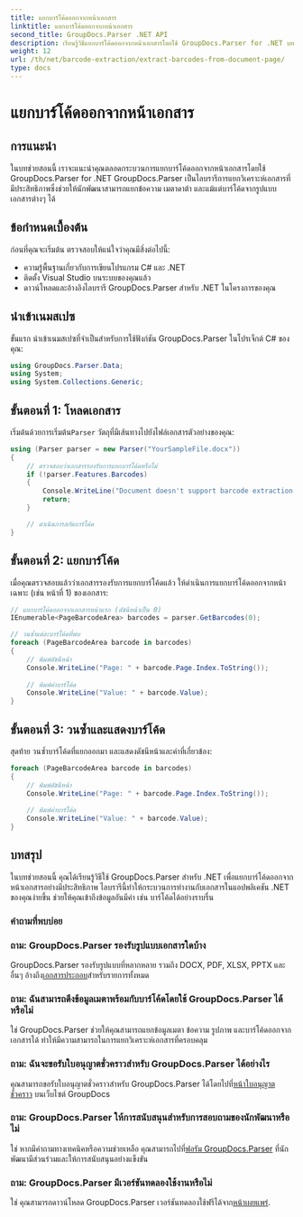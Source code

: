 ```yaml
---
title: แยกบาร์โค้ดออกจากหน้าเอกสาร
linktitle: แยกบาร์โค้ดออกจากหน้าเอกสาร
second_title: GroupDocs.Parser .NET API
description: เรียนรู้วิธีแยกบาร์โค้ดออกจากหน้าเอกสารโดยใช้ GroupDocs.Parser for .NET บทช่วยสอนนี้ให้คำแนะนำทีละขั้นตอนสำหรับการดึงบาร์โค้ด
weight: 12
url: /th/net/barcode-extraction/extract-barcodes-from-document-page/
type: docs
---
```

# แยกบาร์โค้ดออกจากหน้าเอกสาร

## การแนะนำ
ในบทช่วยสอนนี้ เราจะแนะนำคุณตลอดกระบวนการแยกบาร์โค้ดออกจากหน้าเอกสารโดยใช้ GroupDocs.Parser for .NET GroupDocs.Parser เป็นไลบรารีการแยกวิเคราะห์เอกสารที่มีประสิทธิภาพซึ่งช่วยให้นักพัฒนาสามารถแยกข้อความ เมตาดาต้า และแม้แต่บาร์โค้ดจากรูปแบบเอกสารต่างๆ ได้
## ข้อกำหนดเบื้องต้น

ก่อนที่คุณจะเริ่มต้น ตรวจสอบให้แน่ใจว่าคุณมีสิ่งต่อไปนี้:
- ความรู้พื้นฐานเกี่ยวกับการเขียนโปรแกรม C# และ .NET
- ติดตั้ง Visual Studio บนระบบของคุณแล้ว
- ดาวน์โหลดและอ้างอิงไลบรารี GroupDocs.Parser สำหรับ .NET ในโครงการของคุณ
## นำเข้าเนมสเปซ
ขั้นแรก นำเข้าเนมสเปซที่จำเป็นสำหรับการใช้ฟังก์ชัน GroupDocs.Parser ในโปรเจ็กต์ C# ของคุณ:

```csharp
using GroupDocs.Parser.Data;
using System;
using System.Collections.Generic;
```
## ขั้นตอนที่ 1: โหลดเอกสาร

 เริ่มต้นด้วยการเริ่มต้น`Parser` วัตถุที่มีเส้นทางไปยังไฟล์เอกสารตัวอย่างของคุณ:

```csharp
using (Parser parser = new Parser("YourSampleFile.docx"))
{
    // ตรวจสอบว่าเอกสารรองรับการแยกบาร์โค้ดหรือไม่
    if (!parser.Features.Barcodes)
    {
        Console.WriteLine("Document doesn't support barcode extraction.");
        return;
    }

    // ดำเนินการสกัดบาร์โค้ด
}
```
## ขั้นตอนที่ 2: แยกบาร์โค้ด

เมื่อคุณตรวจสอบแล้วว่าเอกสารรองรับการแยกบาร์โค้ดแล้ว ให้ดำเนินการแยกบาร์โค้ดออกจากหน้าเฉพาะ (เช่น หน้าที่ 1) ของเอกสาร:

```csharp
// แยกบาร์โค้ดออกจากเอกสารหน้าแรก (ดัชนีหน้าเป็น 0)
IEnumerable<PageBarcodeArea> barcodes = parser.GetBarcodes(0);

// วนซ้ำแต่ละบาร์โค้ดที่พบ
foreach (PageBarcodeArea barcode in barcodes)
{
    // พิมพ์ดัชนีหน้า
    Console.WriteLine("Page: " + barcode.Page.Index.ToString());
    
    // พิมพ์ค่าบาร์โค้ด
    Console.WriteLine("Value: " + barcode.Value);
}
```
## ขั้นตอนที่ 3: วนซ้ำและแสดงบาร์โค้ด

สุดท้าย วนซ้ำบาร์โค้ดที่แยกออกมา และแสดงดัชนีหน้าและค่าที่เกี่ยวข้อง:

```csharp
foreach (PageBarcodeArea barcode in barcodes)
{
    // พิมพ์ดัชนีหน้า
    Console.WriteLine("Page: " + barcode.Page.Index.ToString());
    
    // พิมพ์ค่าบาร์โค้ด
    Console.WriteLine("Value: " + barcode.Value);
}
```
## บทสรุป

ในบทช่วยสอนนี้ คุณได้เรียนรู้วิธีใช้ GroupDocs.Parser สำหรับ .NET เพื่อแยกบาร์โค้ดออกจากหน้าเอกสารอย่างมีประสิทธิภาพ ไลบรารีนี้ทำให้กระบวนการทำงานกับเอกสารในแอปพลิเคชัน .NET ของคุณง่ายขึ้น ช่วยให้คุณเข้าถึงข้อมูลอันมีค่า เช่น บาร์โค้ดได้อย่างราบรื่น

### คำถามที่พบบ่อย

### ถาม: GroupDocs.Parser รองรับรูปแบบเอกสารใดบ้าง
 GroupDocs.Parser รองรับรูปแบบที่หลากหลาย รวมถึง DOCX, PDF, XLSX, PPTX และอื่นๆ อ้างถึง[เอกสารประกอบ](https://tutorials.groupdocs.com/parser/net/)สำหรับรายการทั้งหมด

### ถาม: ฉันสามารถดึงข้อมูลเมตาพร้อมกับบาร์โค้ดโดยใช้ GroupDocs.Parser ได้หรือไม่
ใช่ GroupDocs.Parser ช่วยให้คุณสามารถแยกข้อมูลเมตา ข้อความ รูปภาพ และบาร์โค้ดออกจากเอกสารได้ ทำให้มีความสามารถในการแยกวิเคราะห์เอกสารที่ครอบคลุม

### ถาม: ฉันจะขอรับใบอนุญาตชั่วคราวสำหรับ GroupDocs.Parser ได้อย่างไร
 คุณสามารถขอรับใบอนุญาตชั่วคราวสำหรับ GroupDocs.Parser ได้โดยไปที่[หน้าใบอนุญาตชั่วคราว](https://purchase.groupdocs.com/temporary-license/) บนเว็บไซต์ GroupDocs

### ถาม: GroupDocs.Parser ให้การสนับสนุนสำหรับการสอบถามของนักพัฒนาหรือไม่
 ใช่ หากมีคำถามทางเทคนิคหรือความช่วยเหลือ คุณสามารถไปที่[ฟอรัม GroupDocs.Parser](https://forum.groupdocs.com/c/parser/17) ที่นักพัฒนามีส่วนร่วมและให้การสนับสนุนอย่างแข็งขัน

### ถาม: GroupDocs.Parser มีเวอร์ชันทดลองใช้งานหรือไม่
 ใช่ คุณสามารถดาวน์โหลด GroupDocs.Parser เวอร์ชันทดลองใช้ฟรีได้จาก[หน้าเผยแพร่](https://releases.groupdocs.com/).